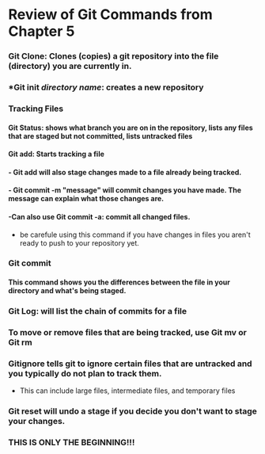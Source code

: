 # Review of Git Commands from Chapter 5

### Git Clone: Clones (copies) a git repository into the file (directory) you are currently in.
### *Git init *directory name*: creates a new repository

### Tracking Files

#### Git Status: shows what branch you are on in the repository, lists any files that are staged but not committed, lists untracked files
#### Git add: Starts tracking a file
#### - Git add will also stage changes made to a file already being tracked.
#### - Git commit -m "message" will commit changes you have made.  The message can explain what those changes are.
#### -Can also use Git commit -a: commit all changed files.
- be carefule using this command if you have changes in files you aren't ready to push to your repository yet.

### Git commit
#### This command shows you the differences between the file in your directory and what's being staged.

### Git Log: will list the chain of commits for a file

### To move or remove files that are being tracked, use Git mv or Git rm

### Gitignore tells git to ignore certain files that are untracked and you typically do not plan to track them.
- This can include large files, intermediate files, and temporary files

### Git reset will undo a stage if you decide you don't want to stage your changes.

### **THIS IS ONLY THE BEGINNING!!!**


